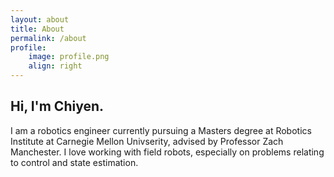 ```yaml
---
layout: about
title: About
permalink: /about
profile: 
    image: profile.png
    align: right
---
```


## Hi, I'm Chiyen. 

I am a robotics engineer currently pursuing a Masters degree at Robotics Institute at Carnegie Mellon Univserity, advised by Professor Zach Manchester. I love working with field robots, especially on problems relating to control and state estimation. 
